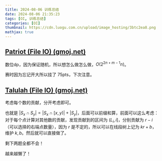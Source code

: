 ```yaml
---
title: 2024-08-06 训练总结
date: 2024-08-06 21:35:23
tags: [OI, 训练总结]
categories: [OI]
thumbnail: https://cdn.luogu.com.cn/upload/image_hosting/3btc2ea8.png
mathjax: true
---
```


## [Patriot (File IO) (gmoj.net)](https://gmoj.net/senior/#contest/show/4184/0)

数位dp，因为保证随机，所以想怎么做怎么做，$O(2^{2n+m-1}n)$。

赛时因为忘记开大所以挂了 75pts，下次注意。

## [Talulah (File IO) (gmoj.net)](https://gmoj.net/senior/#contest/show/4184/1)

考虑每个数的贡献，分开考虑即可。

也就是 $|S_x\cap S_y|=|S_x\cap [x,y)|+|S_y|$，后面可以前缀和算，前面可以这么考虑：对于每个点计算对其他数的贡献，发现贡献到的区间为 $(L_i,i]$，分别贡献为 $r-i$（可以选择的右端点数量），因为 $r$ 是不定的，所以可以在线段树上记为 $kr+b$，维护 $k,b$。然后就可以直接做了。

剩下两题全都不会！

越来越懒了！